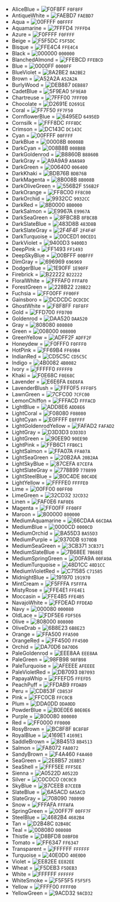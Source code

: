 - AliceBlue            = ![F0F8FF](https://via.placeholder.com/15/F0F8FF/000000?text=+) `F0F8FF`
- AntiqueWhite         = ![FAEBD7](https://via.placeholder.com/15/FAEBD7/000000?text=+) `FAEBD7`
- Aqua                 = ![00FFFF](https://via.placeholder.com/15/00FFFF/000000?text=+) `00FFFF`
- Aquamarine           = ![7FFFD4](https://via.placeholder.com/15/7FFFD4/000000?text=+) `7FFFD4`
- Azure                = ![F0FFFF](https://via.placeholder.com/15/F0FFFF/000000?text=+) `F0FFFF`
- Beige                = ![F5F5DC](https://via.placeholder.com/15/F5F5DC/000000?text=+) `F5F5DC`
- Bisque               = ![FFE4C4](https://via.placeholder.com/15/FFE4C4/000000?text=+) `FFE4C4`
- Black                = ![000000](https://via.placeholder.com/15/000000/000000?text=+) `000000`
- BlanchedAlmond       = ![FFEBCD](https://via.placeholder.com/15/FFEBCD/000000?text=+) `FFEBCD`
- Blue                 = ![0000FF](https://via.placeholder.com/15/0000FF/000000?text=+) `0000FF`
- BlueViolet           = ![8A2BE2](https://via.placeholder.com/15/8A2BE2/000000?text=+) `8A2BE2`
- Brown                = ![A52A2A](https://via.placeholder.com/15/A52A2A/000000?text=+) `A52A2A`
- BurlyWood            = ![DEB887](https://via.placeholder.com/15/DEB887/000000?text=+) `DEB887`
- CadetBlue            = ![5F9EA0](https://via.placeholder.com/15/5F9EA0/000000?text=+) `5F9EA0`
- Chartreuse           = ![7FFF00](https://via.placeholder.com/15/7FFF00/000000?text=+) `7FFF00`
- Chocolate            = ![D2691E](https://via.placeholder.com/15/D2691E/000000?text=+) `D2691E`
- Coral                = ![FF7F50](https://via.placeholder.com/15/FF7F50/000000?text=+) `FF7F50`
- CornflowerBlue       = ![6495ED](https://via.placeholder.com/15/6495ED/000000?text=+) `6495ED`
- Cornsilk             = ![FFF8DC](https://via.placeholder.com/15/FFF8DC/000000?text=+) `FFF8DC`
- Crimson              = ![DC143C](https://via.placeholder.com/15/DC143C/000000?text=+) `DC143C`
- Cyan                 = ![00FFFF](https://via.placeholder.com/15/00FFFF/000000?text=+) `00FFFF`
- DarkBlue             = ![00008B](https://via.placeholder.com/15/00008B/000000?text=+) `00008B`
- DarkCyan             = ![008B8B](https://via.placeholder.com/15/008B8B/000000?text=+) `008B8B`
- DarkGoldenrod        = ![B8860B](https://via.placeholder.com/15/B8860B/000000?text=+) `B8860B`
- DarkGray             = ![A9A9A9](https://via.placeholder.com/15/A9A9A9/000000?text=+) `A9A9A9`
- DarkGreen            = ![006400](https://via.placeholder.com/15/006400/000000?text=+) `006400`
- DarkKhaki            = ![BDB76B](https://via.placeholder.com/15/BDB76B/000000?text=+) `BDB76B`
- DarkMagenta          = ![8B008B](https://via.placeholder.com/15/8B008B/000000?text=+) `8B008B`
- DarkOliveGreen       = ![556B2F](https://via.placeholder.com/15/556B2F/000000?text=+) `556B2F`
- DarkOrange           = ![FF8C00](https://via.placeholder.com/15/FF8C00/000000?text=+) `FF8C00`
- DarkOrchid           = ![9932CC](https://via.placeholder.com/15/9932CC/000000?text=+) `9932CC`
- DarkRed              = ![8B0000](https://via.placeholder.com/15/8B0000/000000?text=+) `8B0000`
- DarkSalmon           = ![E9967A](https://via.placeholder.com/15/E9967A/000000?text=+) `E9967A`
- DarkSeaGreen         = ![8FBC8B](https://via.placeholder.com/15/8FBC8B/000000?text=+) `8FBC8B`
- DarkSlateBlue        = ![483D8B](https://via.placeholder.com/15/483D8B/000000?text=+) `483D8B`
- DarkSlateGray        = ![2F4F4F](https://via.placeholder.com/15/2F4F4F/000000?text=+) `2F4F4F`
- DarkTurquoise        = ![00CED1](https://via.placeholder.com/15/00CED1/000000?text=+) `00CED1`
- DarkViolet           = ![9400D3](https://via.placeholder.com/15/9400D3/000000?text=+) `9400D3`
- DeepPink             = ![FF1493](https://via.placeholder.com/15/FF1493/000000?text=+) `FF1493`
- DeepSkyBlue          = ![00BFFF](https://via.placeholder.com/15/00BFFF/000000?text=+) `00BFFF`
- DimGray              = ![696969](https://via.placeholder.com/15/696969/000000?text=+) `696969`
- DodgerBlue           = ![1E90FF](https://via.placeholder.com/15/1E90FF/000000?text=+) `1E90FF`
- Firebrick            = ![B22222](https://via.placeholder.com/15/B22222/000000?text=+) `B22222`
- FloralWhite          = ![FFFAF0](https://via.placeholder.com/15/FFFAF0/000000?text=+) `FFFAF0`
- ForestGreen          = ![228B22](https://via.placeholder.com/15/228B22/000000?text=+) `228B22`
- Fuchsia              = ![FF00FF](https://via.placeholder.com/15/FF00FF/000000?text=+) `FF00FF`
- Gainsboro            = ![DCDCDC](https://via.placeholder.com/15/DCDCDC/000000?text=+) `DCDCDC`
- GhostWhite           = ![F8F8FF](https://via.placeholder.com/15/F8F8FF/000000?text=+) `F8F8FF`
- Gold                 = ![FFD700](https://via.placeholder.com/15/FFD700/000000?text=+) `FFD700`
- Goldenrod            = ![DAA520](https://via.placeholder.com/15/DAA520/000000?text=+) `DAA520`
- Gray                 = ![808080](https://via.placeholder.com/15/808080/000000?text=+) `808080`
- Green                = ![008000](https://via.placeholder.com/15/008000/000000?text=+) `008000`
- GreenYellow          = ![ADFF2F](https://via.placeholder.com/15/ADFF2F/000000?text=+) `ADFF2F`
- Honeydew             = ![F0FFF0](https://via.placeholder.com/15/F0FFF0/000000?text=+) `F0FFF0`
- HotPink              = ![FF69B4](https://via.placeholder.com/15/FF69B4/000000?text=+) `FF69B4`
- IndianRed            = ![CD5C5C](https://via.placeholder.com/15/CD5C5C/000000?text=+) `CD5C5C`
- Indigo               = ![4B0082](https://via.placeholder.com/15/4B0082/000000?text=+) `4B0082`
- Ivory                = ![FFFFF0](https://via.placeholder.com/15/FFFFF0/000000?text=+) `FFFFF0`
- Khaki                = ![F0E68C](https://via.placeholder.com/15/F0E68C/000000?text=+) `F0E68C`
- Lavender             = ![E6E6FA](https://via.placeholder.com/15/E6E6FA/000000?text=+) `E6E6FA`
- LavenderBlush        = ![FFF0F5](https://via.placeholder.com/15/FFF0F5/000000?text=+) `FFF0F5`
- LawnGreen            = ![7CFC00](https://via.placeholder.com/15/7CFC00/000000?text=+) `7CFC00`
- LemonChiffon         = ![FFFACD](https://via.placeholder.com/15/FFFACD/000000?text=+) `FFFACD`
- LightBlue            = ![ADD8E6](https://via.placeholder.com/15/ADD8E6/000000?text=+) `ADD8E6`
- LightCoral           = ![F08080](https://via.placeholder.com/15/F08080/000000?text=+) `F08080`
- LightCyan            = ![E0FFFF](https://via.placeholder.com/15/E0FFFF/000000?text=+) `E0FFFF`
- LightGoldenrodYellow = ![FAFAD2](https://via.placeholder.com/15/FAFAD2/000000?text=+) `FAFAD2`
- LightGray            = ![D3D3D3](https://via.placeholder.com/15/D3D3D3/000000?text=+) `D3D3D3`
- LightGreen           = ![90EE90](https://via.placeholder.com/15/90EE90/000000?text=+) `90EE90`
- LightPink            = ![FFB6C1](https://via.placeholder.com/15/FFB6C1/000000?text=+) `FFB6C1`
- LightSalmon          = ![FFA07A](https://via.placeholder.com/15/FFA07A/000000?text=+) `FFA07A`
- LightSeaGreen        = ![20B2AA](https://via.placeholder.com/15/20B2AA/000000?text=+) `20B2AA`
- LightSkyBlue         = ![87CEFA](https://via.placeholder.com/15/87CEFA/000000?text=+) `87CEFA`
- LightSlateGray       = ![778899](https://via.placeholder.com/15/778899/000000?text=+) `778899`
- LightSteelBlue       = ![B0C4DE](https://via.placeholder.com/15/B0C4DE/000000?text=+) `B0C4DE`
- LightYellow          = ![FFFFE0](https://via.placeholder.com/15/FFFFE0/000000?text=+) `FFFFE0`
- Lime                 = ![00FF00](https://via.placeholder.com/15/00FF00/000000?text=+) `00FF00`
- LimeGreen            = ![32CD32](https://via.placeholder.com/15/32CD32/000000?text=+) `32CD32`
- Linen                = ![FAF0E6](https://via.placeholder.com/15/FAF0E6/000000?text=+) `FAF0E6`
- Magenta              = ![FF00FF](https://via.placeholder.com/15/FF00FF/000000?text=+) `FF00FF`
- Maroon               = ![800000](https://via.placeholder.com/15/800000/000000?text=+) `800000`
- MediumAquamarine     = ![66CDAA](https://via.placeholder.com/15/66CDAA/000000?text=+) `66CDAA`
- MediumBlue           = ![0000CD](https://via.placeholder.com/15/0000CD/000000?text=+) `0000CD`
- MediumOrchid         = ![BA55D3](https://via.placeholder.com/15/BA55D3/000000?text=+) `BA55D3`
- MediumPurple         = ![9370DB](https://via.placeholder.com/15/9370DB/000000?text=+) `9370DB`
- MediumSeaGreen       = ![3CB371](https://via.placeholder.com/15/3CB371/000000?text=+) `3CB371`
- MediumSlateBlue      = ![7B68EE](https://via.placeholder.com/15/7B68EE/000000?text=+) `7B68EE`
- MediumSpringGreen    = ![00FA9A](https://via.placeholder.com/15/00FA9A/000000?text=+) `00FA9A`
- MediumTurquoise      = ![48D1CC](https://via.placeholder.com/15/48D1CC/000000?text=+) `48D1CC`
- MediumVioletRed      = ![C71585](https://via.placeholder.com/15/C71585/000000?text=+) `C71585`
- MidnightBlue         = ![191970](https://via.placeholder.com/15/191970/000000?text=+) `191970`
- MintCream            = ![F5FFFA](https://via.placeholder.com/15/F5FFFA/000000?text=+) `F5FFFA`
- MistyRose            = ![FFE4E1](https://via.placeholder.com/15/FFE4E1/000000?text=+) `FFE4E1`
- Moccasin             = ![FFE4B5](https://via.placeholder.com/15/FFE4B5/000000?text=+) `FFE4B5`
- NavajoWhite          = ![FFDEAD](https://via.placeholder.com/15/FFDEAD/000000?text=+) `FFDEAD`
- Navy                 = ![000080](https://via.placeholder.com/15/000080/000000?text=+) `000080`
- OldLace              = ![FDF5E6](https://via.placeholder.com/15/FDF5E6/000000?text=+) `FDF5E6`
- Olive                = ![808000](https://via.placeholder.com/15/808000/000000?text=+) `808000`
- OliveDrab            = ![6B8E23](https://via.placeholder.com/15/6B8E23/000000?text=+) `6B8E23`
- Orange               = ![FFA500](https://via.placeholder.com/15/FFA500/000000?text=+) `FFA500`
- OrangeRed            = ![FF4500](https://via.placeholder.com/15/FF4500/000000?text=+) `FF4500`
- Orchid               = ![DA70D6](https://via.placeholder.com/15/DA70D6/000000?text=+) `DA70D6`
- PaleGoldenrod        = ![EEE8AA](https://via.placeholder.com/15/EEE8AA/000000?text=+) `EEE8AA`
- PaleGreen            = ![98FB98](https://via.placeholder.com/15/98FB98/000000?text=+) `98FB98`
- PaleTurquoise        = ![AFEEEE](https://via.placeholder.com/15/AFEEEE/000000?text=+) `AFEEEE`
- PaleVioletRed        = ![DB7093](https://via.placeholder.com/15/DB7093/000000?text=+) `DB7093`
- PapayaWhip           = ![FFEFD5](https://via.placeholder.com/15/FFEFD5/000000?text=+) `FFEFD5`
- PeachPuff            = ![FFDAB9](https://via.placeholder.com/15/FFDAB9/000000?text=+) `FFDAB9`
- Peru                 = ![CD853F](https://via.placeholder.com/15/CD853F/000000?text=+) `CD853F`
- Pink                 = ![FFC0CB](https://via.placeholder.com/15/FFC0CB/000000?text=+) `FFC0CB`
- Plum                 = ![DDA0DD](https://via.placeholder.com/15/DDA0DD/000000?text=+) `DDA0DD`
- PowderBlue           = ![B0E0E6](https://via.placeholder.com/15/B0E0E6/000000?text=+) `B0E0E6`
- Purple               = ![800080](https://via.placeholder.com/15/800080/000000?text=+) `800080`
- Red                  = ![FF0000](https://via.placeholder.com/15/FF0000/000000?text=+) `FF0000`
- RosyBrown            = ![BC8F8F](https://via.placeholder.com/15/BC8F8F/000000?text=+) `BC8F8F`
- RoyalBlue            = ![4169E1](https://via.placeholder.com/15/4169E1/000000?text=+) `4169E1`
- SaddleBrown          = ![8B4513](https://via.placeholder.com/15/8B4513/000000?text=+) `8B4513`
- Salmon               = ![FA8072](https://via.placeholder.com/15/FA8072/000000?text=+) `FA8072`
- SandyBrown           = ![F4A460](https://via.placeholder.com/15/F4A460/000000?text=+) `F4A460`
- SeaGreen             = ![2E8B57](https://via.placeholder.com/15/2E8B57/000000?text=+) `2E8B57`
- SeaShell             = ![FFF5EE](https://via.placeholder.com/15/FFF5EE/000000?text=+) `FFF5EE`
- Sienna               = ![A0522D](https://via.placeholder.com/15/A0522D/000000?text=+) `A0522D`
- Silver               = ![C0C0C0](https://via.placeholder.com/15/C0C0C0/000000?text=+) `C0C0C0`
- SkyBlue              = ![87CEEB](https://via.placeholder.com/15/87CEEB/000000?text=+) `87CEEB`
- SlateBlue            = ![6A5ACD](https://via.placeholder.com/15/6A5ACD/000000?text=+) `6A5ACD`
- SlateGray            = ![708090](https://via.placeholder.com/15/708090/000000?text=+) `708090`
- Snow                 = ![FFFAFA](https://via.placeholder.com/15/FFFAFA/000000?text=+) `FFFAFA`
- SpringGreen          = ![00FF7F](https://via.placeholder.com/15/00FF7F/000000?text=+) `00FF7F`
- SteelBlue            = ![4682B4](https://via.placeholder.com/15/4682B4/000000?text=+) `4682B4`
- Tan                  = ![D2B48C](https://via.placeholder.com/15/D2B48C/000000?text=+) `D2B48C`
- Teal                 = ![008080](https://via.placeholder.com/15/008080/000000?text=+) `008080`
- Thistle              = ![D8BFD8](https://via.placeholder.com/15/D8BFD8/000000?text=+) `D8BFD8`
- Tomato               = ![FF6347](https://via.placeholder.com/15/FF6347/000000?text=+) `FF6347`
- Transparent          = ![FFFFFF](https://via.placeholder.com/15/FFFFFF/000000?text=+) `FFFFFF`
- Turquoise            = ![40E0D0](https://via.placeholder.com/15/40E0D0/000000?text=+) `40E0D0`
- Violet               = ![EE82EE](https://via.placeholder.com/15/EE82EE/000000?text=+) `EE82EE`
- Wheat                = ![F5DEB3](https://via.placeholder.com/15/F5DEB3/000000?text=+) `F5DEB3`
- White                = ![FFFFFF](https://via.placeholder.com/15/FFFFFF/000000?text=+) `FFFFFF`
- WhiteSmoke           = ![F5F5F5](https://via.placeholder.com/15/F5F5F5/000000?text=+) `F5F5F5`
- Yellow               = ![FFFF00](https://via.placeholder.com/15/FFFF00/000000?text=+) `FFFF00`
- YellowGreen          = ![9ACD32](https://via.placeholder.com/15/9ACD32/000000?text=+) `9ACD32`
